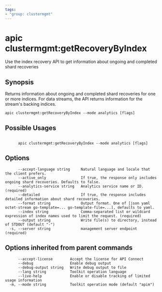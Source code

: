 ```yaml
---
tags:
- "group: clustermgmt"
---
```

# apic clustermgmt:getRecoveryByIndex

Use the index recovery API to get information about ongoing and completed shard recoveries

## Synopsis

Returns information about ongoing and completed shard recoveries for one or more indices. For data streams, the API returns information for the stream's backing indices.

```
apic clustermgmt:getRecoveryByIndex --mode analytics [flags]
```

## Possible Usages

```

      apic clustermgmt:getRecoveryByIndex --mode analytics [flags]

```

## Options

```
      --accept-language string     Natural language and locale that the client prefers.
      --active_only                If true, the response only includes ongoing shard recoveries. Defaults to false.
      --analytics-service string   Analytics service name or ID. (required)
      --detailed                   If true, the response includes detailed information about shard recoveries.
      --format string              Output format. One of [json yaml octet-stream go-template=... go-template-file=...], defaults to yaml.
      --index string               Comma-separated list or wildcard expression of index names used to limit the request. (required)
      --output string              Write file(s) to directory, instead of STDOUT (default "-")
  -s, --server string              management server endpoint (required)
```

## Options inherited from parent commands

```
      --accept-license        Accept the license for API Connect
      --debug                 Enable debug output
      --debug-output string   Write debug output to file
      --lang string           Toolkit operation language
      --live-help             Enable or disable tracking of limited usage information
  -m, --mode string           Toolkit operation mode (default "apim")
```

